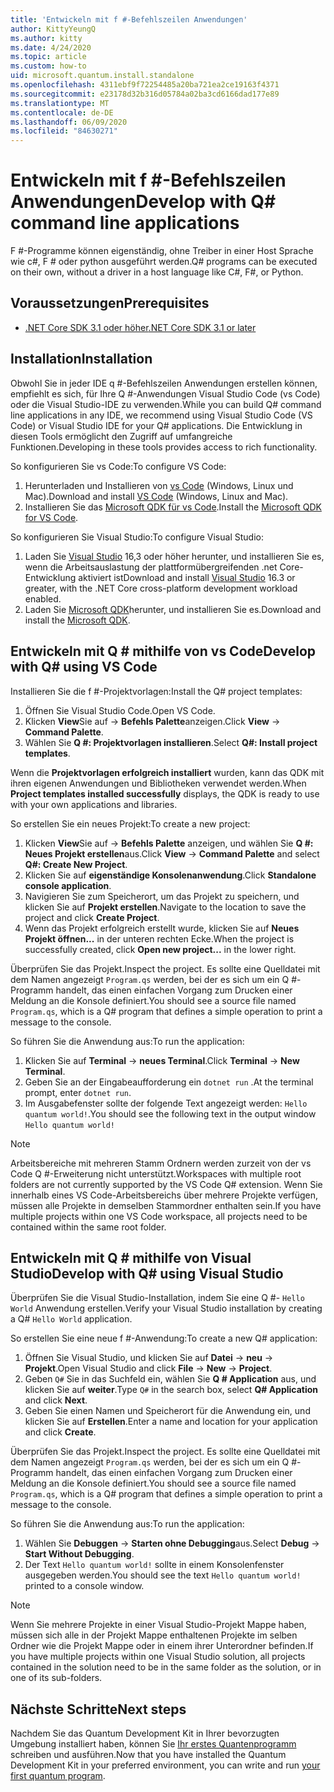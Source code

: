 ```yaml
---
title: 'Entwickeln mit f #-Befehlszeilen Anwendungen'
author: KittyYeungQ
ms.author: kitty
ms.date: 4/24/2020
ms.topic: article
ms.custom: how-to
uid: microsoft.quantum.install.standalone
ms.openlocfilehash: 4311ebf9f72254485a20ba721ea2ce19163f4371
ms.sourcegitcommit: e23178d32b316d05784a02ba3cd6166dad177e89
ms.translationtype: MT
ms.contentlocale: de-DE
ms.lasthandoff: 06/09/2020
ms.locfileid: "84630271"
---
```

# <a name="develop-with-q-command-line-applications"></a><span data-ttu-id="1fe17-102">Entwickeln mit f #-Befehlszeilen Anwendungen</span><span class="sxs-lookup"><span data-stu-id="1fe17-102">Develop with Q# command line applications</span></span>

<span data-ttu-id="1fe17-103">F #-Programme können eigenständig, ohne Treiber in einer Host Sprache wie c#, F # oder python ausgeführt werden.</span><span class="sxs-lookup"><span data-stu-id="1fe17-103">Q# programs can be executed on their own, without a driver in a host language like C#, F#, or Python.</span></span>

## <a name="prerequisites"></a><span data-ttu-id="1fe17-104">Voraussetzungen</span><span class="sxs-lookup"><span data-stu-id="1fe17-104">Prerequisites</span></span>

- [<span data-ttu-id="1fe17-105">.NET Core SDK 3.1 oder höher</span><span class="sxs-lookup"><span data-stu-id="1fe17-105">.NET Core SDK 3.1 or later</span></span>](https://www.microsoft.com/net/download)

## <a name="installation"></a><span data-ttu-id="1fe17-106">Installation</span><span class="sxs-lookup"><span data-stu-id="1fe17-106">Installation</span></span>

<span data-ttu-id="1fe17-107">Obwohl Sie in jeder IDE q #-Befehlszeilen Anwendungen erstellen können, empfiehlt es sich, für Ihre Q #-Anwendungen Visual Studio Code (vs Code) oder die Visual Studio-IDE zu verwenden.</span><span class="sxs-lookup"><span data-stu-id="1fe17-107">While you can build Q# command line applications in any IDE, we recommend using Visual Studio Code (VS Code) or Visual Studio IDE for your Q# applications.</span></span> <span data-ttu-id="1fe17-108">Die Entwicklung in diesen Tools ermöglicht den Zugriff auf umfangreiche Funktionen.</span><span class="sxs-lookup"><span data-stu-id="1fe17-108">Developing in these tools provides access to rich functionality.</span></span>

<span data-ttu-id="1fe17-109">So konfigurieren Sie vs Code:</span><span class="sxs-lookup"><span data-stu-id="1fe17-109">To configure VS Code:</span></span>

1. <span data-ttu-id="1fe17-110">Herunterladen und Installieren von [vs Code](https://code.visualstudio.com/download) (Windows, Linux und Mac).</span><span class="sxs-lookup"><span data-stu-id="1fe17-110">Download and install [VS Code](https://code.visualstudio.com/download) (Windows, Linux and Mac).</span></span>
2. <span data-ttu-id="1fe17-111">Installieren Sie das [Microsoft QDK für vs Code](https://marketplace.visualstudio.com/items?itemName=quantum.quantum-devkit-vscode).</span><span class="sxs-lookup"><span data-stu-id="1fe17-111">Install the [Microsoft QDK for VS Code](https://marketplace.visualstudio.com/items?itemName=quantum.quantum-devkit-vscode).</span></span>

<span data-ttu-id="1fe17-112">So konfigurieren Sie Visual Studio:</span><span class="sxs-lookup"><span data-stu-id="1fe17-112">To configure Visual Studio:</span></span>

1. <span data-ttu-id="1fe17-113">Laden Sie [Visual Studio](https://visualstudio.microsoft.com/downloads/) 16,3 oder höher herunter, und installieren Sie es, wenn die Arbeitsauslastung der plattformübergreifenden .net Core-Entwicklung aktiviert ist</span><span class="sxs-lookup"><span data-stu-id="1fe17-113">Download and install [Visual Studio](https://visualstudio.microsoft.com/downloads/) 16.3 or greater, with the .NET Core cross-platform development workload enabled.</span></span>
2. <span data-ttu-id="1fe17-114">Laden Sie [Microsoft QDK](https://marketplace.visualstudio.com/items?itemName=quantum.DevKit)herunter, und installieren Sie es.</span><span class="sxs-lookup"><span data-stu-id="1fe17-114">Download and install the [Microsoft QDK](https://marketplace.visualstudio.com/items?itemName=quantum.DevKit).</span></span>


## <a name="develop-with-q-using-vs-code"></a><span data-ttu-id="1fe17-115">Entwickeln mit Q # mithilfe von vs Code</span><span class="sxs-lookup"><span data-stu-id="1fe17-115">Develop with Q# using VS Code</span></span>

<span data-ttu-id="1fe17-116">Installieren Sie die f #-Projektvorlagen:</span><span class="sxs-lookup"><span data-stu-id="1fe17-116">Install the Q# project templates:</span></span>

1. <span data-ttu-id="1fe17-117">Öffnen Sie Visual Studio Code.</span><span class="sxs-lookup"><span data-stu-id="1fe17-117">Open VS Code.</span></span>
2. <span data-ttu-id="1fe17-118">Klicken **View**Sie auf  ->  **Befehls Palette**anzeigen.</span><span class="sxs-lookup"><span data-stu-id="1fe17-118">Click **View** -> **Command Palette**.</span></span>
3. <span data-ttu-id="1fe17-119">Wählen Sie **Q #: Projektvorlagen installieren**.</span><span class="sxs-lookup"><span data-stu-id="1fe17-119">Select **Q#: Install project templates**.</span></span>

<span data-ttu-id="1fe17-120">Wenn die **Projektvorlagen erfolgreich installiert** wurden, kann das QDK mit ihren eigenen Anwendungen und Bibliotheken verwendet werden.</span><span class="sxs-lookup"><span data-stu-id="1fe17-120">When **Project templates installed successfully** displays, the QDK is ready to use with your own applications and libraries.</span></span>

<span data-ttu-id="1fe17-121">So erstellen Sie ein neues Projekt:</span><span class="sxs-lookup"><span data-stu-id="1fe17-121">To create a new project:</span></span>

1. <span data-ttu-id="1fe17-122">Klicken **View**Sie auf  ->  **Befehls Palette** anzeigen, und wählen Sie **Q #: Neues Projekt erstellen**aus.</span><span class="sxs-lookup"><span data-stu-id="1fe17-122">Click **View** -> **Command Palette** and select **Q#: Create New Project**.</span></span>
2. <span data-ttu-id="1fe17-123">Klicken Sie auf **eigenständige Konsolenanwendung**.</span><span class="sxs-lookup"><span data-stu-id="1fe17-123">Click **Standalone console application**.</span></span>
3. <span data-ttu-id="1fe17-124">Navigieren Sie zum Speicherort, um das Projekt zu speichern, und klicken Sie auf **Projekt erstellen**.</span><span class="sxs-lookup"><span data-stu-id="1fe17-124">Navigate to the location to save the project and click **Create Project**.</span></span>
4. <span data-ttu-id="1fe17-125">Wenn das Projekt erfolgreich erstellt wurde, klicken Sie auf **Neues Projekt öffnen...** in der unteren rechten Ecke.</span><span class="sxs-lookup"><span data-stu-id="1fe17-125">When the project is successfully created, click **Open new project...** in the lower right.</span></span>
        
<span data-ttu-id="1fe17-126">Überprüfen Sie das Projekt.</span><span class="sxs-lookup"><span data-stu-id="1fe17-126">Inspect the project.</span></span> <span data-ttu-id="1fe17-127">Es sollte eine Quelldatei mit dem Namen angezeigt `Program.qs` werden, bei der es sich um ein Q #-Programm handelt, das einen einfachen Vorgang zum Drucken einer Meldung an die Konsole definiert.</span><span class="sxs-lookup"><span data-stu-id="1fe17-127">You should see a source file named `Program.qs`, which is a Q# program that defines a simple operation to print a message to the console.</span></span>

<span data-ttu-id="1fe17-128">So führen Sie die Anwendung aus:</span><span class="sxs-lookup"><span data-stu-id="1fe17-128">To run the application:</span></span>
1. <span data-ttu-id="1fe17-129">Klicken Sie auf **Terminal**  ->  **neues Terminal**.</span><span class="sxs-lookup"><span data-stu-id="1fe17-129">Click **Terminal** -> **New Terminal**.</span></span>
2. <span data-ttu-id="1fe17-130">Geben Sie an der Eingabeaufforderung ein `dotnet run` .</span><span class="sxs-lookup"><span data-stu-id="1fe17-130">At the terminal prompt, enter `dotnet run`.</span></span>
3. <span data-ttu-id="1fe17-131">Im Ausgabefenster sollte der folgende Text angezeigt werden: `Hello quantum world!`.</span><span class="sxs-lookup"><span data-stu-id="1fe17-131">You should see the following text in the output window `Hello quantum world!`</span></span>


> [!NOTE]
> <span data-ttu-id="1fe17-132">Arbeitsbereiche mit mehreren Stamm Ordnern werden zurzeit von der vs Code Q #-Erweiterung nicht unterstützt.</span><span class="sxs-lookup"><span data-stu-id="1fe17-132">Workspaces with multiple root folders are not currently supported by the VS Code Q# extension.</span></span> <span data-ttu-id="1fe17-133">Wenn Sie innerhalb eines VS Code-Arbeitsbereichs über mehrere Projekte verfügen, müssen alle Projekte in demselben Stammordner enthalten sein.</span><span class="sxs-lookup"><span data-stu-id="1fe17-133">If you have multiple projects within one VS Code workspace, all projects need to be contained within the same root folder.</span></span>

## <a name="develop-with-q-using-visual-studio"></a><span data-ttu-id="1fe17-134">Entwickeln mit Q # mithilfe von Visual Studio</span><span class="sxs-lookup"><span data-stu-id="1fe17-134">Develop with Q# using Visual Studio</span></span>

<span data-ttu-id="1fe17-135">Überprüfen Sie die Visual Studio-Installation, indem Sie eine Q #- `Hello World` Anwendung erstellen.</span><span class="sxs-lookup"><span data-stu-id="1fe17-135">Verify your Visual Studio installation by creating a Q# `Hello World` application.</span></span>

<span data-ttu-id="1fe17-136">So erstellen Sie eine neue f #-Anwendung:</span><span class="sxs-lookup"><span data-stu-id="1fe17-136">To create a new Q# application:</span></span>
1. <span data-ttu-id="1fe17-137">Öffnen Sie Visual Studio, und klicken Sie auf **Datei**  ->  **neu**  ->  **Projekt**.</span><span class="sxs-lookup"><span data-stu-id="1fe17-137">Open Visual Studio and click **File** -> **New** -> **Project**.</span></span>
2. <span data-ttu-id="1fe17-138">Geben `Q#` Sie in das Suchfeld ein, wählen Sie **Q # Application** aus, und klicken Sie auf **weiter**.</span><span class="sxs-lookup"><span data-stu-id="1fe17-138">Type `Q#` in the search box, select **Q# Application** and click **Next**.</span></span>
3. <span data-ttu-id="1fe17-139">Geben Sie einen Namen und Speicherort für die Anwendung ein, und klicken Sie auf **Erstellen**.</span><span class="sxs-lookup"><span data-stu-id="1fe17-139">Enter a name and location for your application and click **Create**.</span></span>


<span data-ttu-id="1fe17-140">Überprüfen Sie das Projekt.</span><span class="sxs-lookup"><span data-stu-id="1fe17-140">Inspect the project.</span></span> <span data-ttu-id="1fe17-141">Es sollte eine Quelldatei mit dem Namen angezeigt `Program.qs` werden, bei der es sich um ein Q #-Programm handelt, das einen einfachen Vorgang zum Drucken einer Meldung an die Konsole definiert.</span><span class="sxs-lookup"><span data-stu-id="1fe17-141">You should see a source file named `Program.qs`, which is a Q# program that defines a simple operation to print a message to the console.</span></span>

<span data-ttu-id="1fe17-142">So führen Sie die Anwendung aus:</span><span class="sxs-lookup"><span data-stu-id="1fe17-142">To run the application:</span></span>
1. <span data-ttu-id="1fe17-143">Wählen Sie **Debuggen**  ->  **Starten ohne Debugging**aus.</span><span class="sxs-lookup"><span data-stu-id="1fe17-143">Select **Debug** -> **Start Without Debugging**.</span></span>
2. <span data-ttu-id="1fe17-144">Der Text `Hello quantum world!` sollte in einem Konsolenfenster ausgegeben werden.</span><span class="sxs-lookup"><span data-stu-id="1fe17-144">You should see the text `Hello quantum world!` printed to a console window.</span></span>

> [!NOTE]
> <span data-ttu-id="1fe17-145">Wenn Sie mehrere Projekte in einer Visual Studio-Projekt Mappe haben, müssen sich alle in der Projekt Mappe enthaltenen Projekte im selben Ordner wie die Projekt Mappe oder in einem ihrer Unterordner befinden.</span><span class="sxs-lookup"><span data-stu-id="1fe17-145">If you have multiple projects within one Visual Studio solution, all projects contained in the solution need to be in the same folder as the solution, or in one of its sub-folders.</span></span>  


## <a name="next-steps"></a><span data-ttu-id="1fe17-146">Nächste Schritte</span><span class="sxs-lookup"><span data-stu-id="1fe17-146">Next steps</span></span>

<span data-ttu-id="1fe17-147">Nachdem Sie das Quantum Development Kit in Ihrer bevorzugten Umgebung installiert haben, können Sie [Ihr erstes Quantenprogramm](xref:microsoft.quantum.quickstarts.qrng) schreiben und ausführen.</span><span class="sxs-lookup"><span data-stu-id="1fe17-147">Now that you have installed the Quantum Development Kit in your preferred environment, you can write and run [your first quantum program](xref:microsoft.quantum.quickstarts.qrng).</span></span>
